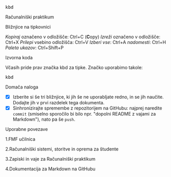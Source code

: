 <kbd>kbd</kbd>
<!-- glavni naslov -->
Računalniški praktikum
<!-- To je komentar, ki bo na prikazanem Markdown-u skrit. 
     V tem besedilu so v komentarjih napisana navodila za reševanje. -->

<!-- 2. nivojski razdelek -->
Bližnjice na tipkovnici

*Kopiraj* označeno v odložišče: Ctrl+C (**C**opy)
*Izreži* označeno v odložišče: Ctrl+X
*Prilepi* vsebino odložišča: Ctrl+V
*Izberi vse*: Ctrl+A
*nadomesti*: Ctrl+H
*Paleta ukazov*: Ctrl+Shift+P

<!-- 2. nivojski razdelek -->
Izvorna koda

Včasih pride prav značka kbd za tipke. Značko uporabimo takole:

<!-- začetek bloka z izvorno kodo -->
<kbd>kbd</kbd>
<!-- konec bloka z izvorno kodo -->

<!-- 2. nivojski razdelek -->
Domača naloga

<!-- Spodnji seznam bo pripravil seznam nalog. Na GitHubu bodo lepo vidna potrditvena polja, 
     VSCode pa bo prikazal samo oglate oklepaje. Ko nalogo opravite, si to lahko zabeležite tako,
     da spremenite [ ] v [x]. -->
- [x] Izberite si še tri bližnjice, ki jih še ne uporabljate redno, in se jih naučite. 
      Dodajte jih v prvi razdelek tega dokumenta.
- [x] Sinhronizirajte spremembe z repozitorijem na GitHubu: najprej naredite `commit` (smiselno sporočilo bi bilo npr. "dopolni README z vajami za Markdown"), nato pa še `push`.

<!-- 2. nivojski razdelek -->
Uporabne povezave

1.FMF učilnica <!-- https://ucilnica.fmf.uni-lj.si/ -->
<!-- 1.nivojski razdelek -->
2.Računalniški sistemi, storitve in oprema za študente <!-- https://ucilnica.fmf.uni-lj.si/mod/page/view.php?id=51619 -->
<!-- 2.nivojski razdelek -->
3.Zapiski in vaje za Računalniški praktikum <!-- https://racunalniski-praktikum.github.io/ -->
<!-- 3.nivojski razdelek -->
4.Dokumentacija za Markdown na GitHubu <!-- https://docs.github.com/en/get-started/writing-on-github/getting-started-with-writing-and-formatting-on-github/basic-writing-and-formatting-syntax -->


